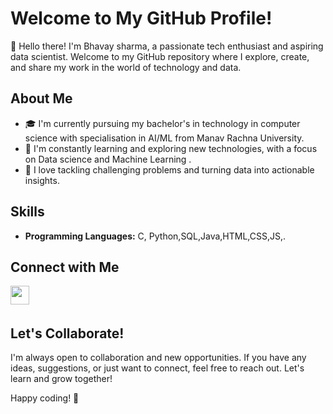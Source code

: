 # Welcome to My GitHub Profile!

👋 Hello there! I'm Bhavay sharma, a passionate tech enthusiast and aspiring data scientist. Welcome to my GitHub repository where I explore, create, and share my work in the world of technology and data.

## About Me

- 🎓 I'm currently pursuing my bachelor's in technology in computer science with specialisation in AI/ML from Manav Rachna University.
- 🌱 I'm constantly learning and exploring new technologies, with a focus on Data science and Machine Learning .
- 🚀 I love tackling challenging problems and turning data into actionable insights.

## Skills

- **Programming Languages:** C, Python,SQL,Java,HTML,CSS,JS,.

## Connect with Me

<p>
<a href="https://www.linkedin.com/in/bhavay-sharma-5a6931240/"><img src="https://img.shields.io/badge/linkedin-%230077B5.svg?style=for-the-badge&logo=linkedin&logoColor=white" style="margin-bottom: 4px;" height="30px" target="_blank"></a>
</p>



## Let's Collaborate!

I'm always open to collaboration and new opportunities. If you have any ideas, suggestions, or just want to connect, feel free to reach out. Let's learn and grow together!

Happy coding! 🚀
